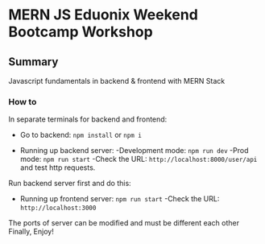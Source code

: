 # MERN JS Eduonix Weekend Bootcamp Workshop

## Summary

Javascript fundamentals in backend & frontend with MERN Stack

### How to 
In separate terminals for backend and frontend:

* Go to backend: `npm install` or `npm i`

* Running up backend server:
-Development mode: `npm run dev`
-Prod mode: `npm run start`
-Check the URL: `http://localhost:8000/user/api` and test http requests.


Run backend server first and do this:
* Running up frontend server: `npm run start`
-Check the URL: `http://localhost:3000`

The ports of server can be modified and must be different each other
Finally, Enjoy!

